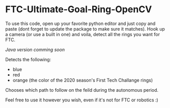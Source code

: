 # FTC-Ultimate-Goal-Ring-OpenCV
To use this code, open up your favorite python editor and just copy and paste (dont forget to update the package to make sure it matches). Hook up a camera (or use a built in one) and voila, detect all the rings you want for FTC. 

*Java version comming soon*

Detects the following:
* blue
* red
* orange (the color of the 2020 season's First Tech Challange rings)
  
Chooses which path to follow on the feild during the autonomous period.

Feel free to use it however you wish, even if it's not for FTC or robotics :)
